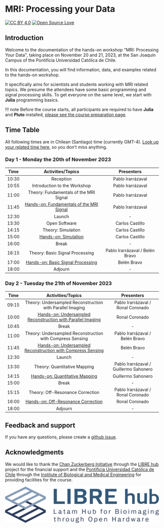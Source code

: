 # MRI: Processing your Data

[![CC BY 4.0](https://img.shields.io/badge/License-CC%20BY%204.0-lightgrey.svg)](http://creativecommons.org/licenses/by/4.0/) [![Open Source Love](https://badges.frapsoft.com/os/v1/open-source.svg?v=103)](https://github.com/ellerbrock/open-source-badges/)

## Introduction

Welcome to the documentation of the hands-on workshop "MRI: Processing Your Data", taking place on November 20 and 21, 2023, at the San Joaquin Campus of the Pontificia Universidad Católica de Chile.

In this documentation, you will find information, data, and examples related to the hands-on workshop.

It specifically aims for scientists and students working with MRI related topics. We presume the attendees have some basic programming and signal processing skills. To get everyone on the same level, we start with **Julia** programming basics.

!!! note
    Before the course starts, all participants are required to have **Julia** and **Pluto** installed, [please see the course preparation page](getting-started.md).


## Time Table

All following times are in Chilean (Santiago) time (currently GMT-4). [Look up your related time here](https://timezonewizard.com/tn-75s), so you don't miss anything.

### Day 1 - Monday the 20th of November 2023

| Time  | Activities/Topics                        | Presenters                      |
|:-----:|:----------------------------------------:|:-------------------------------:|
| 10:30 | Reception                                | Pablo Irarrázaval               |
| 10:55 | Introduction to the Workshop             | Pablo Irarrázaval               |
| 11:00 | Theory: Fundamentals of the MRI Signal   | Pablo Irarrázaval               |
| 11:45 | [Hands-on: Fundamentals of the MRI Signal](fundamentals-of-the-mri-signal.md) | Pablo Irarrázaval               |
| 12:30 | Launch                                   | -                               |
| 13:30 | Open Software                            | Carlos Castillo                 |
| 14:15 | Theory: Simulation                       | Carlos Castillo                 |
| 15:00 | [Hands-on: Simulation](simulation.md)                     | Carlos Castillo                 |
| 16:00 | Break                                    | -                               |
| 16:15 | Theory: Basic Signal Processing          | Pablo Irarrázaval / Belén Bravo |
| 17:00 | [Hands-on: Basic Signal Processing](basic-signal-processing.md)        | Belén Bravo                     |
| 18:00 | Adjourn                                  | -                               |

### Day 2 - Tuesday the 21th of November 2023

| Time  | Activities/Topics                                           | Presenters                             |
|:-----:|:-----------------------------------------------------------:|:--------------------------------------:|
| 09:15 | Theory: Undersampled Reconstruction with Parallel Imaging   | Pablo Irarrázaval / Ronal Coronado     |
| 10:00 | [Hands-on: Undersampled Reconstruction with Parallel Imaging](parallel-imaging.md) | Ronal Coronado                         |
| 10:45 | Break                                                       | -                                      |
| 11:00 | Theory: Undersampled Reconstruction with Compress Sensing   | Pablo Irarrázaval / Belén Bravo        |
| 11:45 | [Hands-on: Undersampled Reconstruction with Compress Sensing](compress-sensing.md) | Belén Bravo                            |
| 12:30 | Launch                                                      | -                                      |
| 13:30 | Theory: Quantitative Mapping                                | Pablo Irarrázaval / Guillermo Sahonero |
| 14:15 | [Hands-on: Quantitative Mapping](quantitative-mapping.md)                              | Guillermo Sahonero                     |
| 15:00 | Break                                                       | -                                      |
| 15:15 | Theory: Off-Resonance Correction                            | Pablo Irarrázaval / Ronal Coronado     |
| 16:00 | [Hands-on: Off-Resonance Correction](off-resonance-correction.md)                          | Ronal Coronado                         |
| 18:00 | Adjourn                                                     | -                                      |


## Feedback and support

If you have any questions, please create a [github issue](https://github.com/LIBREhub/MRI-processing-2023/issues).


## Acknowledgments

We would like to thank the [Chan Zuckerberg Initiative](https://chanzuckerberg.com/imaging/latin-american-hub-for-bioimaging-through-open-hardware/) through the [LIBRE hub](https://librehub.github.io/) project for the financial support and the [Pontificia Universidad Católica de Chile](https://www.uc.cl/en) through the [Institute of Biological and Medical Engineering](https://ingenieriabiologicaymedica.uc.cl/en/) for providing facilities for the course.

![img.png](./assets/logo.png)
